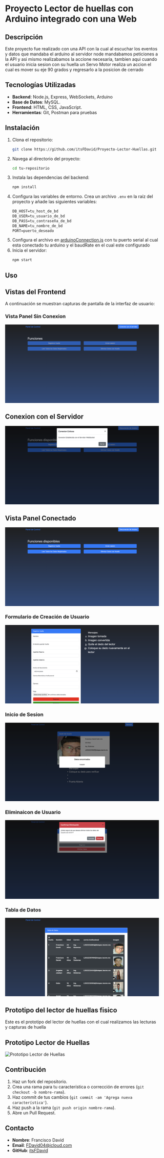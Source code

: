 # Proyecto Lector de huellas con Arduino integrado con una Web

## Descripción

Este proyecto fue realizado con una API con la cual al escuchar los eventos y datos que mandaba el arduino al servidor node mandabamos peticiones a la API y asi mismo realizabamos la accione necesaria, tambien aqui cuando el usuario inicia sesion con su huella un Servo Motor realiza un accion el cual es mover su eje 90 grados y regresarlo a la posicion de cerrado

## Tecnologías Utilizadas

- **Backend**: Node.js, Express, WebSockets, Arduino
- **Base de Datos**: MySQL.
- **Frontend**: HTML, CSS, JavaScript.
- **Herramientas**: Git, Postman para pruebas

## Instalación

1. Clona el repositorio:
    ```bash
    git clone https://github.com/itsFDavid/Proyecto-Lector-Huellas.git
    ```
2. Navega al directorio del proyecto:
    ```bash
    cd tu-repositorio
    ```
3. Instala las dependencias del backend:
    ```bash
    npm install
    ```
4. Configura las variables de entorno. Crea un archivo `.env` en la raíz del proyecto y añade las siguientes variables:
    ```env
    DB_HOST=tu_host_de_bd
    DB_USER=tu_usuario_de_bd
    DB_PASS=tu_contraseña_de_bd
    DB_NAME=tu_nombre_de_bd
    PORT=puerto_deseado
    ```
5. Configura el archivo en [arduinoConnection.js](Proyecto-lector-huella/utils/arduinoConnection.js) con tu puerto serial al cual esta conectado tu arduino y el baudRate en el cual este configurado
6. Inicia el servidor:
    ```bash
    npm start
    ```

## Uso

## Vistas del Frontend

A continuación se muestran capturas de pantalla de la interfaz de usuario:

### Vista Panel Sin Conexion
![Panel Sin Conexion](imgProject/panelOff.png)

## Conexion con el Servidor 
![Conexion con el Servidor](imgProject/connectServer.png)

## Vista Panel Conectado
![Panel Con Conexion](imgProject/panelOn.png)


### Formulario de Creación de Usuario
![Formulario de Creación de un Usuario](imgProject/formSignUp.png)

### Inicio de Sesion
![Inicio de Sesion](imgProject/signIn.png)

### Eliminaicon de Usuario
![ELiminacion de Usuario](imgProject/deledeUser.png)

### Tabla de Datos
![Tabla de datos](imgProject/allData.png)

## Prototipo del lector de huellas fisico
Este es el prototipo del lector de huellas con el cual realizamos las lecturas y capturas de huella

## Prototipo Lector de Huellas
![Prototipo Lector de Huellas](imgProject/prototype.heic)


## Contribución

1. Haz un fork del repositorio.
2. Crea una rama para tu característica o corrección de errores (`git checkout -b nombre-rama`).
3. Haz commit de tus cambios (`git commit -am 'Agrega nueva característica'`).
4. Haz push a la rama (`git push origin nombre-rama`).
5. Abre un Pull Request.


## Contacto

- **Nombre**: Francisco David
- **Email**: FDavid04@icloud.com
- **GitHub**: [itsFDavid](https://github.com/itsFDavid)

